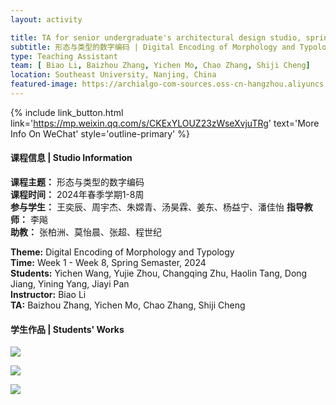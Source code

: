 ```yaml
---
layout: activity

title: TA for senior undergraduate's architectural design studio, spring 2024
subtitle: 形态与类型的数字编码 | Digital Encoding of Morphology and Typology
type: Teaching Assistant
team: [ Biao Li, Baizhou Zhang, Yichen Mo, Chao Zhang, Shiji Cheng]
location: Southeast University, Nanjing, China
featured-image: https://archialgo-com-sources.oss-cn-hangzhou.aliyuncs.com/images/nexuspace-wangyichen.jpg
---
```


{% include link_button.html link='https://mp.weixin.qq.com/s/CKExYLOUZ23zWseXvjuTRg' text='More Info On WeChat' style='outline-primary' %}

#### 课程信息 | Studio Information

**课程主题：** 形态与类型的数字编码  
**课程时间：** 2024年春季学期1-8周  
**参与学生：** 王奕辰、周宇杰、朱嫦青、汤昊霖、姜东、杨益宁、潘佳怡
**指导教师：** 李飚  
**助教：** 张柏洲、莫怡晨、张超、程世纪

**Theme:** Digital Encoding of Morphology and Typology  
**Time:** Week 1 - Week 8, Spring Semaster, 2024  
**Students:** Yichen Wang, Yujie Zhou, Changqing Zhu, Haolin Tang, Dong Jiang, Yining Yang, Jiayi Pan  
**Instructor:** Biao Li  
**TA:** Baizhou Zhang, Yichen Mo, Chao Zhang, Shiji Cheng

#### 学生作品 | Students' Works

![](https://archialgo-com-sources.oss-cn-hangzhou.aliyuncs.com/images/nexuspace-wangyichen.jpg)

![](https://archialgo-com-sources.oss-cn-hangzhou.aliyuncs.com/images/nexuspace-zhuchangqing.jpg)

![](https://zbz-personal-1325539134.cos.ap-shanghai.myqcloud.com/image/20241128150226.png)
